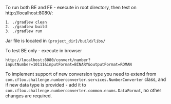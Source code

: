 To run both BE and FE - execute in root directory, then test on http://localhost:8080/:
````
1. ./gradlew clean
2. ./gradlew build
3. ./gradlew run
````
Jar file is located in `{project_dir}/build/libs/`

To test BE only - execute in browser
```
http://localhost:8080/convert/number?inputNumber=10111&inputFormat=BINARY&outputFormat=ROMAN
```

To implement support of new conversion type you need to extend from 
`com.cflox.challenge.numberconverter.services.NumberConverter` class, and if new data type is provided - add
it to `com.cflox.challenge.numberconverter.common.enums.DataFormat`, no other changes are required. 